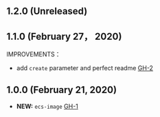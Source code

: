 ## 1.2.0 (Unreleased)
## 1.1.0 (February 27， 2020)

IMPROVEMENTS：

- add `create` parameter and perfect readme [GH-2]( https://github.com/terraform-alicloud-modules/terraform-alicloud-ecs-image/pull/2) 

## 1.0.0 (February 21, 2020)

- **NEW:**  `ecs-image` [GH-1]( https://github.com/terraform-alicloud-modules/terraform-alicloud-ecs-image/pull/1)
